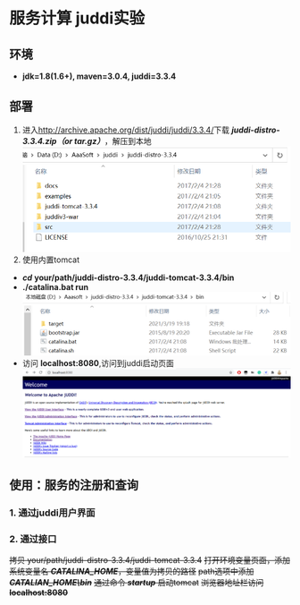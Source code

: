 # 服务计算 juddi实验
## 环境
- __jdk=1.8(1.6+), maven=3.0.4, juddi=3.3.4__
## 部署
1.  进入<http://archive.apache.org/dist/juddi/juddi/3.3.4/>下载 ___juddi-distro-3.3.4.zip（or tar.gz）___，解压到本地 
   ![juddi解压内容](/res/img/juddi解压内容.png)
2.  使用内置tomcat
   - ___cd___ __your/path/juddi-distro-3.3.4/juddi-tomcat-3.3.4/bin__
   - __./catalina.bat run__
   ![tomcat路径](/res/img/tomcat_path.png)
   - 访问 __localhost:8080__,访问到juddi启动页面
   ![juddi启动页面](/res/img/juddi启动页面.png)

## 使用：服务的注册和查询
### 1. 通过juddi用户界面

### 2. 通过接口





   ~~拷贝 your/path/juddi-distro-3.3.4/juddi-tomcat-3.3.4~~
   ~~打开环境变量页面，添加系统变量名 ___CATALINA_HOME___，变量值为拷贝的路径~~
  ~~path选项中添加 ___CATALIAN_HOME\bin___~~
  ~~通过命令 ___startup___ 启动tomcat~~
  ~~浏览器地址栏访问 __localhost:8080__~~